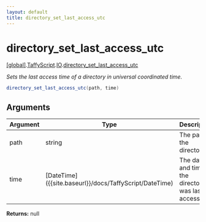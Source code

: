 ```yaml
---
layout: default
title: directory_set_last_access_utc
---
```


# directory_set_last_access_utc

[\[global\]]({{site.baseurl}}/docs/).[TaffyScript]({{site.baseurl}}/docs/TaffyScript/).[IO]({{site.baseurl}}/docs/TaffyScript/IO/).[directory_set_last_access_utc]({{site.baseurl}}/docs/TaffyScript/IO/directory_set_last_access_utc/)

_Sets the last access time of a directory in universal coordinated time._

```cs
directory_set_last_access_utc(path, time)
```

## Arguments

<table>
  <col width="15%">
  <col width="15%">
  <thead>
    <tr>
      <th>Argument</th>
      <th>Type</th>
      <th>Description</th>
    </tr>
  </thead>
  <tbody>
    <tr>
      <td>path</td>
      <td>string</td>
      <td>The path of the directory.</td>
    </tr>
    <tr>
      <td>time</td>
      <td>[DateTime]({{site.baseurl}}/docs/TaffyScript/DateTime)</td>
      <td>The date and time the directory was last accessed.</td>
    </tr>
  </tbody>
</table>

**Returns:** null
